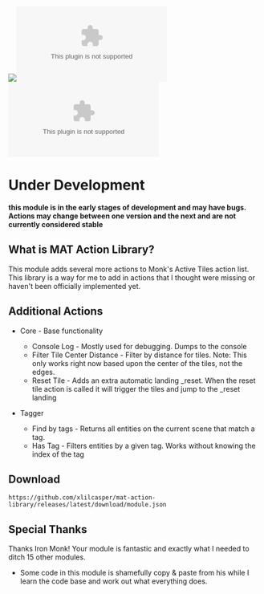 ![](https://img.shields.io/badge/Foundry-v10.0.0-informational)![Last Release Download Count](https://img.shields.io/github/downloads/xlilcasper/mat-action-library/0.0.1/module.zip)![Latest Release Download Count](https://img.shields.io/github/downloads/xlilcasper/mat-action-library/latest/module.zip)
<!--- Downloads @ Latest Badge -->
<!--- replace <user>/<repo> with your username/repository -->
<!--- ![Latest Release Download Count](https://img.shields.io/github/downloads/xlilcasper/mat-action-library/latest/module.zip) -->

<!--- Forge Bazaar Install % Badge -->
<!--- replace <your-module-name> with the `name` in your manifest -->
<!--- ![Forge Installs](https://img.shields.io/badge/dynamic/json?label=Forge%20Installs&query=package.installs&suffix=%25&url=https%3A%2F%2Fforge-vtt.com%2Fapi%2Fbazaar%2Fpackage%2Fmat-action-library&colorB=4aa94a) -->

# Under Development
**this module is in the early stages of development and may have bugs. Actions may change between one version and the next and are not currently considered stable**

## What is MAT Action Library?
This module adds several more actions to Monk's Active Tiles action list. This library is a way for me to add in actions that I thought were missing or haven't been officially implemented yet.

## Additional Actions
- Core - Base functionality
  - Console Log - Mostly used for debugging. Dumps to the console
  - Filter Tile Center Distance - Filter by distance for tiles. Note: This only works right now based upon the center of the tiles, not the edges.
  - Reset Tile - Adds an extra automatic landing _reset. When the reset tile action is called it will trigger the tiles and jump to the _reset landing
  
- Tagger
  - Find by tags - Returns all entities on the current scene that match a tag.
  - Has Tag - Filters entities by a given tag. Works without knowing the index of the tag
  
## Download
`https://github.com/xlilcasper/mat-action-library/releases/latest/download/module.json`

## Special Thanks
Thanks Iron Monk! Your module is fantastic and exactly what I needed to ditch 15 other modules.
- Some code in this module is shamefully copy & paste from his while I learn the code base and work out what everything does.
